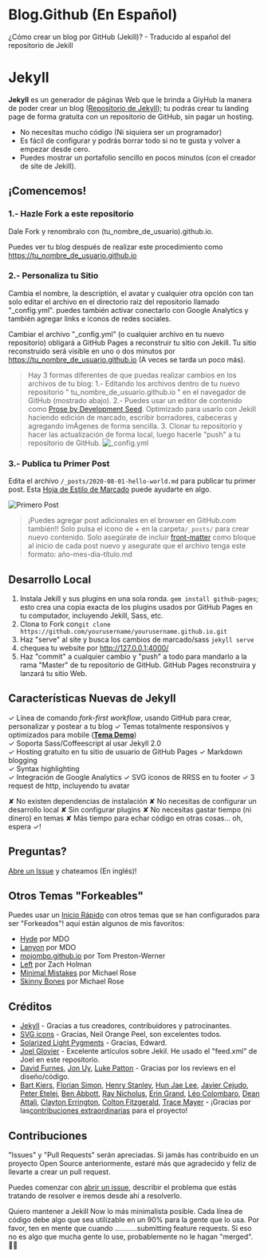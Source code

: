 # Blog.Github (En Español)
¿Cómo crear un blog por GitHub (Jekill)? - Traducido al español del repositorio de Jekill

# Jekyll

**Jekyll** es un generador de páginas Web que le brinda a GiyHub la manera de poder crear un blog ([Repositorio de Jekyll](https://github.com/jekyll/jekyll)); tu podrás crear tu landing page de forma gratuita con un repositorio de GitHub, sin pagar un hosting.

- No necesitas mucho código (Ni siquiera ser un programador)
- Es fácil de configurar y podrás borrar todo si no te gusta y volver a empezar desde cero.
- Puedes mostrar un portafolio sencillo en pocos minutos (con el creador de site de Jekill).

## ¡Comencemos!

### 1.- Hazle Fork a este repositorio

Dale Fork y renombralo con (tu_nombre_de_usuario).github.io.

Puedes ver tu blog después de realizar este procedimiento como <https://tu_nombre_de_usuario.github.io>

### 2.- Personaliza tu Sitio

Cambia el nombre, la descriptión, el avatar y cualquier otra opción con tan solo editar el archivo en el directorio raiz del repositorio llamado "_config.yml". puedes también activar conectarlo con Google Analytics y también agregar links e íconos de redes sociales.

Cambiar el archivo "_config.yml" (o cualquier archivo en tu nuevo repositorio) obligará a GitHub Pages a reconstruir tu sitio con Jekill. Tu sitio reconstruido será visible en uno o dos minutos por <https://tu_nombre_de_usuario.github.io> (A veces se tarda un poco más).

> Hay 3 formas diferentes de que puedas realizar cambios en los archivos de tu blog:
> 1.- Editando los archivos dentro de tu nuevo repositorio " tu_nombre_de_usuario.github.io " en el navegador de GitHub (mostrado abajo).
> 2.- Puedes usar un editor de contenido como [Prose by Development Seed](http://prose.io). Optimizado para usarlo con Jekill haciendo edición de marcado, escribir borradores, cabeceras y agregando imÁgenes de forma sencilla.
> 3. Clonar tu repositorio y hacer las actualización de forma local, luego hacerle "push" a tu repositorio de GitHub.
![_config.yml](/images/config.png "_config.yml")

### 3.- Publica tu Primer Post

Edita el archivo `/_posts/2020-08-01-hello-world.md` para publicar tu primer post. Esta [Hoja de Estilo de Marcado](http://www.jekyllnow.com/Markdown-Style-Guide/) puede ayudarte en algo.

![Primero Post](/images/first-post.png "First Post")

> ¡Puedes agregar post adicionales en el browser en GitHub.com también!! Solo pulsa el ícono de + en la carpeta`/_posts/` para crear nuevo contenido. Solo asegúrate de incluir [front-matter](http://jekyllrb.com/docs/frontmatter/) como bloque al inicio de cada post nuevo y asegurate que el archivo tenga este formato: año-mes-dia-título.md

## Desarrollo Local

1. Instala Jekill y sus plugins en una sola ronda. `gem install github-pages`; esto crea una copia exacta de los plugins usados por GitHub Pages en tu computador, incluyendo Jekill, Sass, etc.
2. Clona to Fork con`git clone https://github.com/yourusername/yourusername.github.io.git`
3. Haz "serve" al site y busca los cambios de marcado/sass `jekyll serve`
4. chequea tu website por http://127.0.0.1:4000/
5. Haz "commit" a cualquier cambio y "push" a todo para mandarlo a la rama "Master" de tu repositorio de GitHub. GitHub Pages reconstruira y lanzará tu sitio Web.

## Características Nuevas de Jekyll

✓ Línea de comando _fork-first workflow_, usando GitHub para crear, personalizar y postear a tu blog
✓ Temas totalmente responsivos y optimizados para mobile (**[Tema Demo](http://jekyllnow.com)**)  
✓ Soporta Sass/Coffeescript al usar Jekyll 2.0  
✓ Hosting gratuito en tu sitio de usuario de GitHub Pages
✓ Markdown blogging  
✓ Syntax highlighting  
✓ Integración de Google Analytics
✓ SVG íconos de RRSS en tu footer
✓ 3 request de http, incluyendo tu avatar

✘ No existen dependencias de instalación
✘ No necesitas de configurar un desarrollo local
✘ Sin configurar plugins
✘ No necesitas gastar tiempo (ni dinero) en temas
✘ Más tiempo para echar código en otras cosas... oh, espera ✓!  

## Preguntas?
[Abre un Issue](https://github.com/barryclark/jekyll-now/issues/new) y chateamos (En inglés)!

## Otros Temas "Forkeables"
Puedes usar un [Inicio Rápido](https://github.com/barryclark/jekyll-now#quick-start) con otros temas que se han configurados para ser "Forkeados"! aquí están algunos de mis favoritos:

- [Hyde](https://github.com/poole/hyde) por MDO
- [Lanyon](https://github.com/poole/lanyon) por MDO
- [mojombo.github.io](https://github.com/mojombo/mojombo.github.io) por Tom Preston-Werner
- [Left](https://github.com/holman/left) por Zach Holman
- [Minimal Mistakes](https://github.com/mmistakes/minimal-mistakes) por Michael Rose
- [Skinny Bones](https://github.com/mmistakes/skinny-bones-jekyll) por Michael Rose

## Créditos
- [Jekyll](https://github.com/jekyll/jekyll) - Gracias a tus creadores, contribuidores y patrocinantes.
- [SVG icons](https://github.com/neilorangepeel/Free-Social-Icons) - Gracias, Neil Orange Peel, son excelentes todos.
- [Solarized Light Pygments](https://gist.github.com/edwardhotchkiss/2005058) - Gracias, Edward.
- [Joel Glovier](http://joelglovier.com/writing/) - Excelente artículos sobre Jekil. He usado el "feed.xml" de Joel en este repositorio.
- [David Furnes](https://github.com/dfurnes), [Jon Uy](https://github.com/jonuy), [Luke Patton](https://github.com/lkpttn) - Gracias por los reviews en el diseño/código.
- [Bart Kiers](https://github.com/bkiers), [Florian Simon](https://github.com/vermluh), [Henry Stanley](https://github.com/henryaj), [Hun Jae Lee](https://github.com/hunjaelee), [Javier Cejudo](https://github.com/javiercejudo), [Peter Etelej](https://github.com/etelej), [Ben Abbott](https://github.com/jaminscript), [Ray Nicholus](https://github.com/rnicholus), [Erin Grand](https://github.com/eringrand), [Léo Colombaro](https://github.com/LeoColomb), [Dean Attali](https://github.com/daattali), [Clayton Errington](https://github.com/cjerrington), [Colton Fitzgerald](https://github.com/coltonfitzgerald), [Trace Mayer](https://github.com/sunnankar) - ¡Gracias por las[contribuciones extraordinarias](https://github.com/barryclark/jekyll-now/commits/master) para el proyecto!

## Contribuciones
"Issues" y "Pull Requests" serán apreciadas. Si jamás has contribuido en un proyecto Open Source anteriormente, estaré más que agradecido y feliz de llevarte a crear un pull request.

Puedes comenzar con [abrir un  issue](https://github.com/barryclark/jekyll-now/issues/new), describir el problema que estás tratando de resolver e iremos desde ahí a resolverlo.

Quiero mantener a Jekill Now lo más minimalista posible. Cada línea de código debe algo que sea utilizable en un 90% para la gente que lo usa. Por favor, ten en mente que cuando ...........submitting feature requests. Si eso no es algo que mucha gente lo use, probablemente no le hagan "merged". :guardsman:

